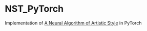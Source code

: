 # NST_PyTorch
Implementation of [A Neural Algorithm of Artistic Style](https://arxiv.org/abs/1508.06576) in PyTorch

